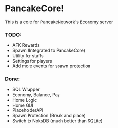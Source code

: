 # PancakeCore!

This is a core for PancakeNetwork's Economy server

### TODO:

- AFK Rewards
- Spawn (Integrated to PancakeCore)
- Utility for staffs
- Settings for players
- Add more events for spawn protection

### Done:

- SQL Wrapper
- Economy, Balance, Pay
- Home Logic
- Home GUI
- PlaceholderAPI
- Spawn Protection (Break and place)
- Switch to NoksDB (much better than SQLite)
